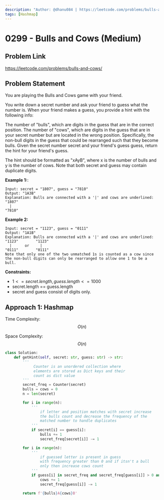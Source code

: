 ```yaml
---
description: "Author: @dhanu084 | https://leetcode.com/problems/bulls-and-cows/"
tags: [Hashmap]
---
```


# 0299 - Bulls and Cows (Medium)

## Problem Link

https://leetcode.com/problems/bulls-and-cows/

## Problem Statement

You are playing the Bulls and Cows game with your friend.

You write down a secret number and ask your friend to guess what the number is. When your friend makes a guess, you provide a hint with the following info:

The number of "bulls", which are digits in the guess that are in the correct position.
The number of "cows", which are digits in the guess that are in your secret number but are located in the wrong position. Specifically, the non-bull digits in the guess that could be rearranged such that they become bulls.
Given the secret number secret and your friend's guess guess, return the hint for your friend's guess.

The hint should be formatted as "xAyB", where x is the number of bulls and y is the number of cows. Note that both secret and guess may contain duplicate digits.

**Example 1:**:

```
Input: secret = "1807", guess = "7810"
Output: "1A3B"
Explanation: Bulls are connected with a '|' and cows are underlined:
"1807"
  |
"7810"
```

**Example 2:**

```
Input: secret = "1123", guess = "0111"
Output: "1A1B"
Explanation: Bulls are connected with a '|' and cows are underlined:
"1123"        "1123"
  |      or     |
"0111"        "0111"
Note that only one of the two unmatched 1s is counted as a cow since the non-bull digits can only be rearranged to allow one 1 to be a bull.
```

**Constraints:**

- $1 <= secret.length, guess.length <= 1000$
- secret.length == guess.length
- secret and guess consist of digits only.

## Approach 1: Hashmap

Time Complexity: $$O(n)$$

Space Complexity: $$O(n)$$

<Tabs>
<TabItem value="py" label="Python">

<SolutionAuthor name="@dhanu084" />

```python
class Solution:
    def getHint(self, secret: str, guess: str) -> str:
        '''
             Counter is an unordered collection where
             elements are stored as Dict keys and their
             count as dict value
        '''
        secret_freq = Counter(secret)
        bulls = cows = 0
        n = len(secret)

        for i in range(n):
            '''
                if letter and position matches with secret increase
                the bulls count and decrease the frequency of the
                matched number to handle duplicates
            '''
            if secret[i] == guess[i]:
                bulls += 1
                secret_freq[secret[i]] -= 1

        for i in range(n):
            '''
                if guessed letter is present in guess
                with frequency greater than 0 and if itsn't a bull
                only then increase cows count
            '''
            if guess[i] in secret_freq and secret_freq[guess[i]] > 0 and guess[i] != secret[i]:
                cows += 1
                secret_freq[guess[i]] -= 1

        return f'{bulls}A{cows}B'
```

</TabItem>
</Tabs>
